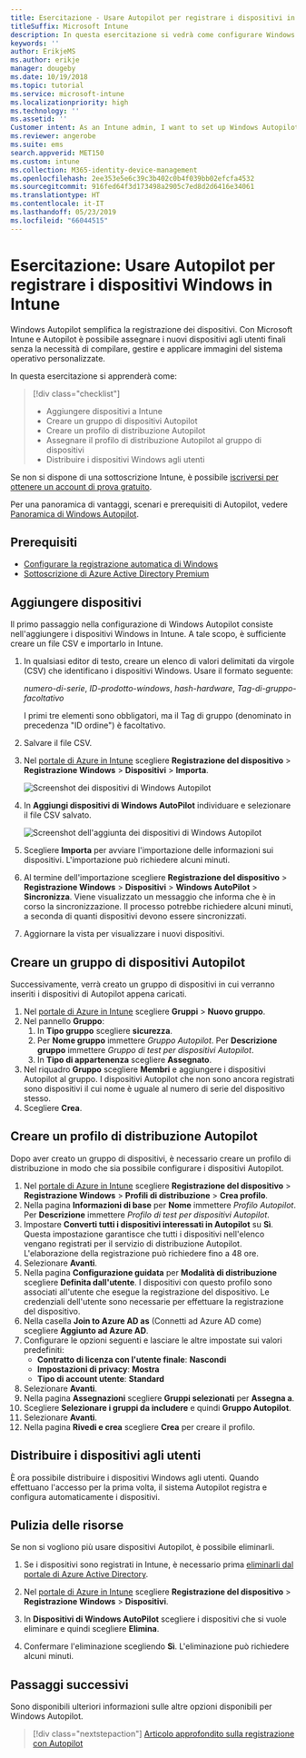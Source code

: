 ```yaml
---
title: Esercitazione - Usare Autopilot per registrare i dispositivi in Intune
titleSuffix: Microsoft Intune
description: In questa esercitazione si vedrà come configurare Windows Autopilot per registrare i dispositivi in Intune.
keywords: ''
author: ErikjeMS
ms.author: erikje
manager: dougeby
ms.date: 10/19/2018
ms.topic: tutorial
ms.service: microsoft-intune
ms.localizationpriority: high
ms.technology: ''
ms.assetid: ''
Customer intent: As an Intune admin, I want to set up Windows Autopilot so that users can enroll in Intune.
ms.reviewer: angerobe
ms.suite: ems
search.appverid: MET150
ms.custom: intune
ms.collection: M365-identity-device-management
ms.openlocfilehash: 2ee353e5e6c39c3b402c0b4f039bb02efcfa4532
ms.sourcegitcommit: 916fed64f3d173498a2905c7ed8d2d6416e34061
ms.translationtype: HT
ms.contentlocale: it-IT
ms.lasthandoff: 05/23/2019
ms.locfileid: "66044515"
---
```

# <a name="tutorial-use-autopilot-to-enroll-windows-devices-in-intune"></a>Esercitazione: Usare Autopilot per registrare i dispositivi Windows in Intune
Windows Autopilot semplifica la registrazione dei dispositivi. Con Microsoft Intune e Autopilot è possibile assegnare i nuovi dispositivi agli utenti finali senza la necessità di compilare, gestire e applicare immagini del sistema operativo personalizzate. 

In questa esercitazione si apprenderà come:
> [!div class="checklist"]
> * Aggiungere dispositivi a Intune
> * Creare un gruppo di dispositivi Autopilot
> * Creare un profilo di distribuzione Autopilot
> * Assegnare il profilo di distribuzione Autopilot al gruppo di dispositivi
> * Distribuire i dispositivi Windows agli utenti

Se non si dispone di una sottoscrizione Intune, è possibile [iscriversi per ottenere un account di prova gratuito](free-trial-sign-up.md).

Per una panoramica di vantaggi, scenari e prerequisiti di Autopilot, vedere [Panoramica di Windows Autopilot](https://docs.microsoft.com/windows/deployment/windows-autopilot/windows-10-autopilot).


## <a name="prerequisites"></a>Prerequisiti
- [Configurare la registrazione automatica di Windows](quickstart-setup-auto-enrollment.md)
- [Sottoscrizione di Azure Active Directory Premium](https://docs.microsoft.com/azure/active-directory/active-directory-get-started-premium) <!--&#40;[trial subscription](http://go.microsoft.com/fwlink/?LinkID=816845)&#41;-->


## <a name="add-devices"></a>Aggiungere dispositivi

Il primo passaggio nella configurazione di Windows Autopilot consiste nell'aggiungere i dispositivi Windows in Intune. A tale scopo, è sufficiente creare un file CSV e importarlo in Intune.

1. In qualsiasi editor di testo, creare un elenco di valori delimitati da virgole (CSV) che identificano i dispositivi Windows. Usare il formato seguente:
    
    *numero-di-serie*, *ID-prodotto-windows*, *hash-hardware*, *Tag-di-gruppo-facoltativo*
    
    I primi tre elementi sono obbligatori, ma il Tag di gruppo (denominato in precedenza "ID ordine") è facoltativo.

2. Salvare il file CSV.

3. Nel [portale di Azure in Intune](https://aka.ms/intuneportal) scegliere **Registrazione del dispositivo** > **Registrazione Windows** > **Dispositivi** > **Importa**.

    ![Screenshot dei dispositivi di Windows Autopilot](media/enrollment-autopilot/autopilot-import-device.png)

4. In **Aggiungi dispositivi di Windows AutoPilot** individuare e selezionare il file CSV salvato.

    ![Screenshot dell'aggiunta dei dispositivi di Windows Autopilot](media/enrollment-autopilot/autopilot-import-device2.png)

5. Scegliere **Importa** per avviare l'importazione delle informazioni sui dispositivi. L'importazione può richiedere alcuni minuti.

4. Al termine dell'importazione scegliere **Registrazione del dispositivo** > **Registrazione Windows** > **Dispositivi** > **Windows AutoPilot** > **Sincronizza**. Viene visualizzato un messaggio che informa che è in corso la sincronizzazione. Il processo potrebbe richiedere alcuni minuti, a seconda di quanti dispositivi devono essere sincronizzati.

5. Aggiornare la vista per visualizzare i nuovi dispositivi.

## <a name="create-an-autopilot-device-group"></a>Creare un gruppo di dispositivi Autopilot

Successivamente, verrà creato un gruppo di dispositivi in cui verranno inseriti i dispositivi di Autopilot appena caricati.

1. Nel [portale di Azure in Intune](https://aka.ms/intuneportal) scegliere **Gruppi** > **Nuovo gruppo**.
2. Nel pannello **Gruppo**:
    1. In **Tipo gruppo** scegliere **sicurezza**.
    2. Per **Nome gruppo** immettere *Gruppo Autopilot*. Per **Descrizione gruppo** immettere *Gruppo di test per dispositivi Autopilot*.
    3. In **Tipo di appartenenza** scegliere **Assegnato**.
3. Nel riquadro **Gruppo** scegliere **Membri** e aggiungere i dispositivi Autopilot al gruppo. I dispositivi Autopilot che non sono ancora registrati sono dispositivi il cui nome è uguale al numero di serie del dispositivo stesso.
4. Scegliere **Crea**.  

## <a name="create-an-autopilot-deployment-profile"></a>Creare un profilo di distribuzione Autopilot

Dopo aver creato un gruppo di dispositivi, è necessario creare un profilo di distribuzione in modo che sia possibile configurare i dispositivi Autopilot.

1. Nel [portale di Azure in Intune](https://aka.ms/intuneportal) scegliere **Registrazione del dispositivo** > **Registrazione Windows** > **Profili di distribuzione** > **Crea profilo**.
2. Nella pagina **Informazioni di base** per **Nome** immettere *Profilo Autopilot*. Per **Descrizione** immettere *Profilo di test per dispositivi Autopilot*.
3. Impostare **Converti tutti i dispositivi interessati in Autopilot** su **Sì**. Questa impostazione garantisce che tutti i dispositivi nell'elenco vengano registrati per il servizio di distribuzione Autopilot. L'elaborazione della registrazione può richiedere fino a 48 ore.
4. Selezionare **Avanti**.
5. Nella pagina **Configurazione guidata** per **Modalità di distribuzione** scegliere **Definita dall'utente**. I dispositivi con questo profilo sono associati all'utente che esegue la registrazione del dispositivo. Le credenziali dell'utente sono necessarie per effettuare la registrazione del dispositivo.
6. Nella casella **Join to Azure AD as** (Connetti ad Azure AD come) scegliere **Aggiunto ad Azure AD**.
7. Configurare le opzioni seguenti e lasciare le altre impostate sui valori predefiniti:
    - **Contratto di licenza con l'utente finale**: **Nascondi**
    - **Impostazioni di privacy**: **Mostra**
    - **Tipo di account utente**: **Standard**
8. Selezionare **Avanti**.
9. Nella pagina **Assegnazioni** scegliere **Gruppi selezionati** per **Assegna a**.
10. Scegliere **Selezionare i gruppi da includere** e quindi **Gruppo Autopilot**.
11. Selezionare **Avanti**.
12. Nella pagina **Rivedi e crea** scegliere **Crea** per creare il profilo.

## <a name="distribute-devices-to-users"></a>Distribuire i dispositivi agli utenti

È ora possibile distribuire i dispositivi Windows agli utenti. Quando effettuano l'accesso per la prima volta, il sistema Autopilot registra e configura automaticamente i dispositivi. 

## <a name="clean-up-resources"></a>Pulizia delle risorse

Se non si vogliono più usare dispositivi Autopilot, è possibile eliminarli.

1. Se i dispositivi sono registrati in Intune, è necessario prima [eliminarli dal portale di Azure Active Directory](devices-wipe.md#delete-devices-from-the-azure-active-directory-portal).

2. Nel [portale di Azure in Intune](https://aka.ms/intuneportal) scegliere **Registrazione del dispositivo** > **Registrazione Windows** > **Dispositivi**.

3. In **Dispositivi di Windows AutoPilot** scegliere i dispositivi che si vuole eliminare e quindi scegliere **Elimina**.

4. Confermare l'eliminazione scegliendo **Sì**. L'eliminazione può richiedere alcuni minuti.

## <a name="next-steps"></a>Passaggi successivi

Sono disponibili ulteriori informazioni sulle altre opzioni disponibili per Windows Autopilot.

> [!div class="nextstepaction"]
> [Articolo approfondito sulla registrazione con Autopilot](enrollment-autopilot.md)


